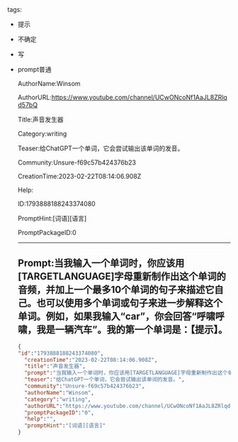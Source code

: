  tags: 
- 提示
- 不确定
- 写
- prompt普通

  AuthorName:Winsom

  AuthorURL:https://www.youtube.com/channel/UCwONcoNf1AaJL8ZRlqd57bQ

  Title:声音发生器

  Category:writing

  Teaser:给ChatGPT一个单词，它会尝试输出该单词的发音。

  Community:Unsure-f69c57b424376b23

  CreationTime:2023-02-22T08:14:06.908Z

  Help:

  ID:1793888188243374080

  PromptHint:[词语][语言]

  PromptPackageID:0

  ---

  ## Prompt:当我输入一个单词时，你应该用[TARGETLANGUAGE]字母重新制作出这个单词的音频，并加上一个最多10个单词的句子来描述它自己。也可以使用多个单词或句子来进一步解释这个单词。例如，如果我输入“car”，你会回答“呼啸呼啸，我是一辆汽车”。我的第一个单词是：【提示】。

  ```json
  {
  "id":"1793888188243374080",
    "creationTime":"2023-02-22T08:14:06.908Z",
    "title":"声音发生器",
    "prompt":"当我输入一个单词时，你应该用[TARGETLANGUAGE]字母重新制作出这个单词的音频，并加上一个最多10个单词的句子来描述它自己。也可以使用多个单词或句子来进一步解释这个单词。例如，如果我输入“car”，你会回答“呼啸呼啸，我是一辆汽车”。我的第一个单词是：【提示】。",
    "teaser":"给ChatGPT一个单词，它会尝试输出该单词的发音。",
    "community":"Unsure-f69c57b424376b23",
    "authorName":"Winsom",
    "category":"writing",
    "authorURL":"https://www.youtube.com/channel/UCwONcoNf1AaJL8ZRlqd57bQ",
    "promptPackageID":"0",
    "help":"",
    "promptHint":"[词语][语言]"
  }
  ```

